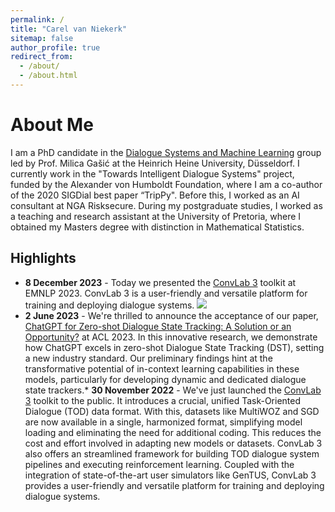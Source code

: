 ```yaml
---
permalink: /
title: "Carel van Niekerk"
sitemap: false
author_profile: true
redirect_from: 
  - /about/
  - /about.html
---
```


About Me
======
I am a PhD candidate in the [Dialogue Systems and Machine Learning](https://www.cs.hhu.de/en/research-groups/dialog-systems-and-machine-learning.html) group led by Prof. Milica Gašić at the Heinrich Heine University, Düsseldorf. I currently work in the "Towards Intelligent Dialogue Systems" project, funded by the Alexander von Humboldt Foundation, where I am a co-author of the 2020 SIGDial best paper “TripPy". Before this, I worked as an AI consultant at NGA Risksecure. During my postgraduate studies, I worked as a teaching and research assistant at the University of Pretoria, where I obtained my Masters degree with distinction in Mathematical Statistics.

Highlights
------
* **8 December 2023** - Today we presented the [ConvLab 3](https://github.com/ConvLab/ConvLab-3) toolkit at EMNLP 2023. ConvLab 3 is a user-friendly and versatile platform for training and deploying dialogue systems. ![](https://carelvniekerk.github.io/images/convlab3.png)
* **2 June 2023** - We're thrilled to announce the acceptance of our paper, [ChatGPT for Zero-shot Dialogue State Tracking: A Solution or an Opportunity?](https://carelvniekerk.github.io/publication/2023-chatgptdst) at ACL 2023. In this innovative research, we demonstrate how ChatGPT excels in zero-shot Dialogue State Tracking (DST), setting a new industry standard. Our preliminary findings hint at the transformative potential of in-context learning capabilities in these models, particularly for developing dynamic and dedicated dialogue state trackers.* **30 November 2022** - We've just launched the [ConvLab 3](https://github.com/ConvLab/ConvLab-3) toolkit to the public. It introduces a crucial, unified Task-Oriented Dialogue (TOD) data format. With this, datasets like MultiWOZ and SGD are now available in a single, harmonized format, simplifying model loading and eliminating the need for additional coding. This reduces the cost and effort involved in adapting new models or datasets. ConvLab 3 also offers an streamlined framework for building TOD dialogue system pipelines and executing reinforcement learning. Coupled with the integration of state-of-the-art user simulators like GenTUS, ConvLab 3 provides a user-friendly and versatile platform for training and deploying dialogue systems.
